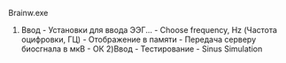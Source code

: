 Brainw.exe
1) Ввод - Установки для ввода ЭЭГ... - Choose frequency, Hz (Частота оцифровки, ГЦ) - Отображение в памяти - Передача серверу биосгнала в мкВ - ОК
2)Ввод - Тестирование - Sinus Simulation

